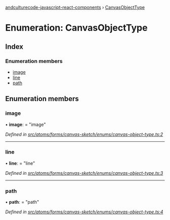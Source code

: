 [andculturecode-javascript-react-components](../README.md) › [CanvasObjectType](canvasobjecttype.md)

# Enumeration: CanvasObjectType

## Index

### Enumeration members

* [image](canvasobjecttype.md#image)
* [line](canvasobjecttype.md#line)
* [path](canvasobjecttype.md#path)

## Enumeration members

###  image

• **image**: = "image"

*Defined in [src/atoms/forms/canvas-sketch/enums/canvas-object-type.ts:2](https://github.com/AndcultureCode/AndcultureCode.JavaScript.React.Components/blob/29c8649/src/atoms/forms/canvas-sketch/enums/canvas-object-type.ts#L2)*

___

###  line

• **line**: = "line"

*Defined in [src/atoms/forms/canvas-sketch/enums/canvas-object-type.ts:3](https://github.com/AndcultureCode/AndcultureCode.JavaScript.React.Components/blob/29c8649/src/atoms/forms/canvas-sketch/enums/canvas-object-type.ts#L3)*

___

###  path

• **path**: = "path"

*Defined in [src/atoms/forms/canvas-sketch/enums/canvas-object-type.ts:4](https://github.com/AndcultureCode/AndcultureCode.JavaScript.React.Components/blob/29c8649/src/atoms/forms/canvas-sketch/enums/canvas-object-type.ts#L4)*

